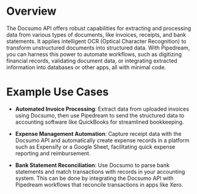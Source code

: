 # Overview

The Docsumo API offers robust capabilities for extracting and processing data from various types of documents, like invoices, receipts, and bank statements. It applies intelligent OCR (Optical Character Recognition) to transform unstructured documents into structured data. With Pipedream, you can harness this power to automate workflows, such as digitizing financial records, validating document data, or integrating extracted information into databases or other apps, all with minimal code.

# Example Use Cases

- **Automated Invoice Processing**: Extract data from uploaded invoices using Docsumo, then use Pipedream to send the structured data to accounting software like QuickBooks for streamlined bookkeeping.

- **Expense Management Automation**: Capture receipt data with the Docsumo API and automatically create expense records in a platform such as Expensify or a Google Sheet, facilitating quick expense reporting and reimbursement.

- **Bank Statement Reconciliation**: Use Docsumo to parse bank statements and match transactions with records in your accounting system. This can be done by integrating the Docsumo API with Pipedream workflows that reconcile transactions in apps like Xero.
